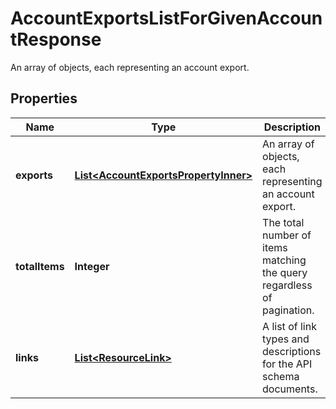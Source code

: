

# AccountExportsListForGivenAccountResponse

An array of objects, each representing an account export.

## Properties

| Name | Type | Description | Notes |
|------------ | ------------- | ------------- | -------------|
|**exports** | [**List&lt;AccountExportsPropertyInner&gt;**](AccountExportsPropertyInner.md) | An array of objects, each representing an account export. |  [optional] |
|**totalItems** | **Integer** | The total number of items matching the query regardless of pagination. |  [optional] [readonly] |
|**links** | [**List&lt;ResourceLink&gt;**](ResourceLink.md) | A list of link types and descriptions for the API schema documents. |  [optional] [readonly] |



